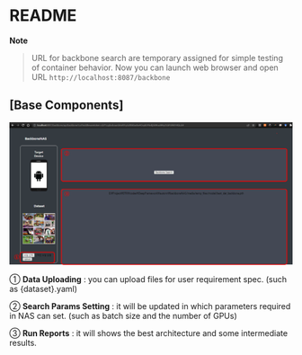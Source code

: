 # README

**Note**
> URL for backbone search are temporary assigned for simple testing of container behavior.
Now you can launch web browser and open URL `http://localhost:8087/backbone`

## [Base Components]

![frontend_des_220803](./imags/frontend_des_220803.png)

① **Data Uploading** : you can upload files for user requirement spec. (such as {dataset}.yaml)

② **Search Params Setting** : it will be updated in which parameters required in NAS can set. (such as batch size and the number of GPUs)

③ **Run Reports** : it will shows the best architecture and some intermediate results.